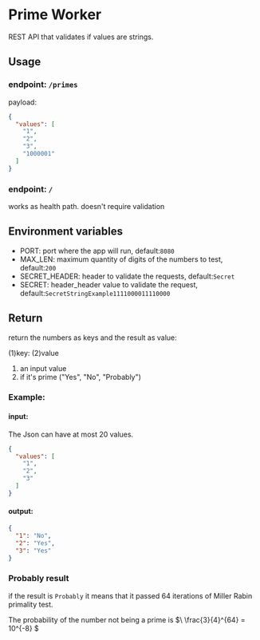 # Prime Worker

REST API that validates if values are strings.

## Usage

### endpoint: ```/primes```

payload:

```json
{
  "values": [
    "1",
    "2",
    "3",
    "1000001"
  ]
}
```

### endpoint: ```/```

works as health path. doesn't require validation

## Environment variables

- PORT: port where the app will run, default:```8080```
- MAX_LEN: maximum quantity of digits of the numbers to test, default:```200```
- SECRET_HEADER: header to validate the requests, default:```Secret```
- SECRET: header_header value to validate the request, default:```SecretStringExample1111000011110000```

## Return

return the numbers as keys and the result as value:

(1)key: (2)value

1. an input value
2. if it's prime ("Yes", "No", "Probably")

### Example:

#### input:

The Json can have at most 20 values.

```json
{
  "values": [
    "1",
    "2",
    "3"
  ]
}
```

#### output:

```json
{
  "1": "No",
  "2": "Yes",
  "3": "Yes"
}
```

### Probably result

if the result is ```Probably``` it means that it passed 64 iterations
of Miller Rabin primality test.

The probability of the number not being a prime is $\ \frac{3}{4}^{64} = 10^{-8} $